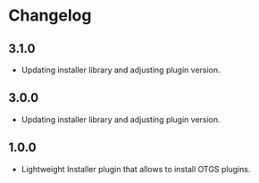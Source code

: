 # Changelog
## 3.1.0
- Updating installer library and adjusting plugin version.

## 3.0.0
- Updating installer library and adjusting plugin version.

## 1.0.0

- Lightweight Installer plugin that allows to install OTGS plugins.
